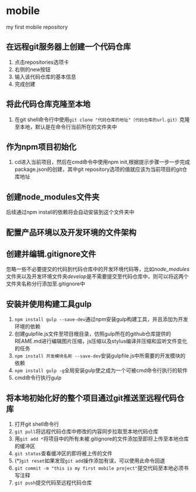 # mobile
my first mobile repository
## 在远程git服务器上创建一个代码仓库
1. 点击repositories选项卡
2. 右侧的new按钮
3. 输入该代码仓库的基本信息
4. 完成创建

## 将此代码仓库克隆至本地

1. 在git shell命令行中使用`git clone "代码仓库的地址"（代码仓库的url.git）`克隆至本地，默认是在命令行当前所在的文件夹中

## 作为npm项目初始化

1. cd进入当前项目，然后在cmd命令中使用npm init,根据提示步骤一步一步完成package.json的创建，其中git repository选项的值就应该为当前项目的git仓库地址

## 创建node_modules文件夹

后续通过npm install的依赖将会自动安装到这个文件夹中

## 配置产品环境以及开发环境的文件架构



## 创建并编辑.gitignore文件

忽略一些不必要提交的代码到代码仓库中的开发环境代码等，比如*node_modules*文件夹以及开发环境文件夹*develop*是不需要提交至代码仓库中，则可以将这两个文件夹名称分行添加至.gitignore中

## 安装并使用构建工具gulp

1. `npm install gulp --save-dev`通过npm安装gulp构建工具，并且添加为开发环境的依赖
2. 创建gulpfile.js文件至项目根目录，仿照gulp所在的github仓库提供的REAME.md进行编辑图片压缩，js压缩以及stylus编译并压缩和监听文件变化的任务
3. `npm install 开发模块名称 --save-dev`安装gulpfile.js中所需要的开发模块的依赖
4. `npm install gulp -g`全局安装gulp使之成为一个可被cmd命令行执行的软件
5. cmd命令行执行gulp

## 将本地初始化好的整个项目通过git推送至远程代码仓库

1. 打开git shell命令行
2. `git pull`将远程代码仓库中修改的内容同步拉取至本地代码仓库
3. 用`git add *`将项目中的所有未被.gitignore的文件添加至即将上传至本地仓库的缓冲区
4. `git status`查看缓冲区的即将被上传的文件
5. (\*)`git reset`如果发现`git add`操作添加有误，可以使用此命令回退
6. `git commit -m "this is my first mobile project"`提交代码至本地必须书写注释
6. `git push`提交代码至远程代码仓库
